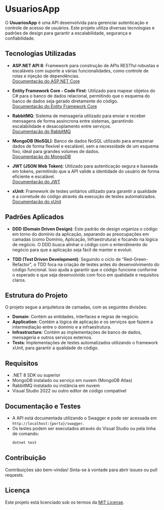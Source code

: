 # UsuariosApp

O **UsuariosApp** é uma API desenvolvida para gerenciar autenticação e controle de acesso de usuários. Este projeto utiliza diversas tecnologias e padrões de design para garantir a escalabilidade, segurança e confiabilidade.

## Tecnologias Utilizadas

- **ASP.NET API 8**: Framework para construção de APIs RESTful robustas e escaláveis com suporte a várias funcionalidades, como controle de rotas e injeção de dependências.  
  [Documentação do ASP.NET Core](https://learn.microsoft.com/aspnet/core)

- **Entity Framework Core - Code First**: Utilizado para mapear objetos do C# para o banco de dados relacional, permitindo que o esquema do banco de dados seja gerado diretamente do código.  
  [Documentação do Entity Framework Core](https://learn.microsoft.com/ef/core/)

- **RabbitMQ**: Sistema de mensageria utilizado para enviar e receber mensagens de forma assíncrona entre sistemas, garantindo escalabilidade e desacoplamento entre serviços.  
  [Documentação do RabbitMQ](https://www.rabbitmq.com/documentation.html)

- **MongoDB (NoSQL)**: Banco de dados NoSQL utilizado para armazenar dados de forma flexível e escalável, sem a necessidade de um esquema fixo, ideal para grandes volumes de dados.  
  [Documentação do MongoDB](https://www.mongodb.com/docs/)

- **JWT (JSON Web Token)**: Utilizado para autenticação segura e baseada em tokens, permitindo que a API valide a identidade do usuário de forma eficiente e escalável.  
  [Documentação do JWT](https://jwt.io/introduction)

- **xUnit**: Framework de testes unitários utilizado para garantir a qualidade e a corretude do código através da execução de testes automatizados.  
  [Documentação do xUnit](https://xunit.net/)

## Padrões Aplicados

- **DDD (Domain Driven Design)**: Este padrão de design organiza o código em torno do domínio da aplicação, separando as preocupações em camadas (como Domínio, Aplicação, Infraestrutura) e focando na lógica de negócio. O DDD busca alinhar o código com o entendimento do negócio para que a aplicação seja fácil de manter e evoluir.

- **TDD (Test Driven Development)**: Seguindo o ciclo de "Red-Green-Refactor", o TDD foca na criação de testes antes do desenvolvimento do código funcional. Isso ajuda a garantir que o código funcione conforme o esperado e que seja desenvolvido com foco em qualidade e requisitos claros.

## Estrutura do Projeto

O projeto segue a arquitetura de camadas, com as seguintes divisões:

- **Domain**: Contém as entidades, interfaces e regras de negócio.
- **Application**: Contém a lógica de aplicação e os serviços que fazem a intermediação entre o domínio e a infraestrutura.
- **Infrastructure**: Contém as implementações de banco de dados, mensageria e outros serviços externos.
- **Tests**: Implementações de testes automatizados utilizando o framework xUnit, para garantir a qualidade do código.

## Requisitos

- .NET 8 SDK ou superior
- MongoDB instalado ou serviço em nuvem (MongoDB Atlas)
- RabbitMQ instalado ou instância em nuvem
- Visual Studio 2022 ou outro editor de código compatível

## Documentação e Testes

- A API está documentada utilizando o Swagger e pode ser acessada em `http://localhost:{porta}/swagger`.
- Os testes podem ser executados através do Visual Studio ou pela linha de comando:
    ```bash
    dotnet test
    ```

## Contribuição

Contribuições são bem-vindas! Sinta-se à vontade para abrir issues ou pull requests.

## Licença

Este projeto está licenciado sob os termos da [MIT License](LICENSE).